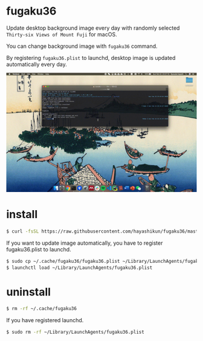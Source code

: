 # fugaku36

Update desktop background image every day with randomly selected `Thirty-six Views of Mount Fuji` for macOS.

You can change background image with `fugaku36` command. 

By registering `fugaku36.plist` to launchd, desktop image is updated automatically every day.

![gif](mov.gif)

# install

```sh
$ curl -fsSL https://raw.githubusercontent.com/hayashikun/fugaku36/master/install.py | python3
```

If you want to update image automatically, you have to register fugaku36.plist to launchd.

```sh
$ sudo cp ~/.cache/fugaku36/fugaku36.plist ~/Library/LaunchAgents/fugaku36.plist
$ launchctl load ~/Library/LaunchAgents/fugaku36.plist
```


# uninstall

```sh
$ rm -rf ~/.cache/fugaku36
```

If you have registered launchd.

```sh
$ sudo rm -rf ~/Library/LaunchAgents/fugaku36.plist
```
